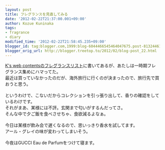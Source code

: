 ```yaml
---
layout: post
title: フレグランスを見直してみる
date: '2012-02-22T21:37:00.001+09:00'
author: Kozue Kuninaka
tags:
- fragrance
- diary
modified_time: '2012-02-22T21:58:45.235+09:00'
blogger_id: tag:blogger.com,1999:blog-6044466545464047675.post-8132446120070494842
blogger_orig_url: http://blogger.treetop.to/2012/02/blog-post_22.html
---
```


<a href="http://www.treetop.to/fad/fragrance.html" target="_blank">K's web contentsのフレグランスリスト</a>に書いてあるが、あたしは一時期フレグランス集めにハマってた。<br />最近は買っていなかったのだが、海外旅行に行くのが決まったので、旅行先で買おうと思う。<br /><br />というわけで、こないだからコレクションを引っ張り出して、香りの確認をしているわけです。<br />それがまあ、某様には不評。玄関まで匂いがするんだってさ。<br />そんな中で夕ご飯を食べさせちゃ、食欲減るよなぁ。<br /><br />今日は某様が飲み会で遅くなるので、思いっきり香水を試してます。<br />アール・グレイの味が変わってしまいそう。<br /><br />今夜はGUCCI Eau de Parfumをつけて寝ます。